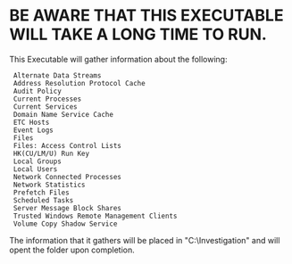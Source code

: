 BE AWARE THAT THIS EXECUTABLE WILL TAKE A LONG TIME TO RUN.
=================================================================================

This Executable will gather information about the following:

     Alternate Data Streams
     Address Resolution Protocol Cache
     Audit Policy
     Current Processes
     Current Services
     Domain Name Service Cache
     ETC Hosts
     Event Logs
     Files
     Files: Access Control Lists
     HK(CU/LM/U) Run Key
     Local Groups
     Local Users
     Network Connected Processes
     Network Statistics
     Prefetch Files
     Scheduled Tasks
     Server Message Block Shares
     Trusted Windows Remote Management Clients
     Volume Copy Shadow Service

The information that it gathers will be placed in "C:\Investigation" and will opent the folder upon completion.
